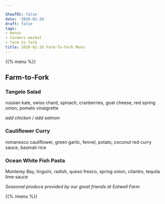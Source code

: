```yaml
---

ShowTOC: false
date: '2020-02-26'
draft: false
tags:
- menus
- farmers market
- farm to fork
title: 2020-02-26 Farm-To-Fork Menu
---
```


{{% menu %}}

## Farm\-to\-Fork

### Tangelo Salad

russian kale, swiss chard, spinach, cranberries, 
goat cheese, red spring onion, pomelo vinaigrette

*add chicken / add salmon*

### Cauliflower Curry

romanesco cauliflower,  green garlic, fennel, 
potato, coconut red curry sauce, basmati rice

### Ocean White Fish Pasta

Monterey Bay, linguini, radish, queso fresco,
spring onion, cilantro, tequila lime sauce


*Seasonal produce provided by our great friends at Eatwell Farm*

{{% /menu %}}
